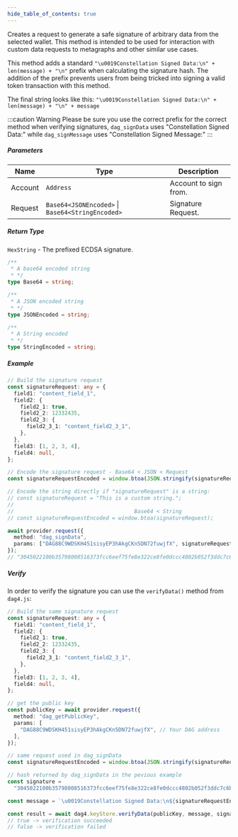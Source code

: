```yaml
---
hide_table_of_contents: true
---
```


<head>
  <meta
    name="description"
    content="Calculates a constellation signature of the given signature request from the selected account."
  />
</head>

<intro-end />

Creates a request to generate a safe signature of arbitrary data from the selected wallet. This method is intended to be used for interaction with custom data requests to metagraphs and other similar use cases.

This method adds a standard `"\u0019Constellation Signed Data:\n" + len(message) + "\n"` prefix when calculating the signature hash. The addition of the prefix prevents users from being tricked into signing a valid token transaction with this method.

The final string looks like this: `"\u0019Constellation Signed Data:\n" + len(message) + "\n" + message`

:::caution Warning
Please be sure you use the correct prefix for the correct method when verifying signatures, `dag_signData` uses "Constellation Signed Data:" while `dag_signMessage` uses "Constellation Signed Message:"
:::

##### Parameters

| Name    | Type                                             | Description           |
| ------- | ------------------------------------------------ | --------------------- |
| Account | `Address`                                        | Account to sign from. |
| Request | `Base64<JSONEncoded>` \| `Base64<StringEncoded>` | Signature Request.    |

##### Return Type

`HexString` - The prefixed ECDSA signature.

```typescript title="Base64"
/**
 * A base64 encoded string
 * */
type Base64 = string;
```

```typescript title="JSONEncoded"
/**
 * A JSON encoded string
 * */
type JSONEncoded = string;
```

```typescript title="StringEncoded"
/**
 * A String encoded
 * */
type StringEncoded = string;
```

##### Example

```typescript title="TypeScript"
// Build the signature request
const signatureRequest: any = {
  field1: "content_field_1",
  field2: {
    field2_1: true,
    field2_2: 12332435,
    field2_3: {
      field2_3_1: "content_field2_3_1",
    },
  },
  field3: [1, 2, 3, 4],
  field4: null,
};

// Encode the signature request - Base64 < JSON < Request
const signatureRequestEncoded = window.btoa(JSON.stringify(signatureRequest));

// Encode the string directly if "signatureRequest" is a string:
// const signatureRequest = "This is a custom string.";
//
//                                      Base64 < String
// const signatureRequestEncoded = window.btoa(signatureRequest);

await provider.request({
  method: "dag_signData",
  params: ["DAG88C9WDSKH451sisyEP3hAkgCKn5DN72fuwjfX", signatureRequestEncoded],
});
// "3045022100b35798008516373fcc6eef75fe8e322ce8fe0dccc4802b052f3ddc7c6b5dc2900220154cac1e4f3e7d9a64f4ed9d2a518221b273fe782f037a5842725054f1c62280"
```

##### Verify

In order to verify the signature you can use the `verifyData()` method from `dag4.js`:

```typescript title="TypeScript"
// Build the same signature request
const signatureRequest: any = {
  field1: "content_field_1",
  field2: {
    field2_1: true,
    field2_2: 12332435,
    field2_3: {
      field2_3_1: "content_field2_3_1",
    },
  },
  field3: [1, 2, 3, 4],
  field4: null,
};

// get the public key
const publicKey = await provider.request({
  method: "dag_getPublicKey",
  params: [
    "DAG88C9WDSKH451sisyEP3hAkgCKn5DN72fuwjfX", // Your DAG address
  ],
});

// same request used in dag_signData
const signatureRequestEncoded = window.btoa(JSON.stringify(signatureRequest));

// hash returned by dag_signData in the pevious example
const signature =
  "3045022100b35798008516373fcc6eef75fe8e322ce8fe0dccc4802b052f3ddc7c6b5dc2900220154cac1e4f3e7d9a64f4ed9d2a518221b273fe782f037a5842725054f1c62280";

const message = `\u0019Constellation Signed Data:\n${signatureRequestEncoded.length}\n${signatureRequestEncoded}`;

const result = await dag4.keyStore.verifyData(publicKey, message, signature);
// true -> verification succeeded
// false -> verification failed
```
